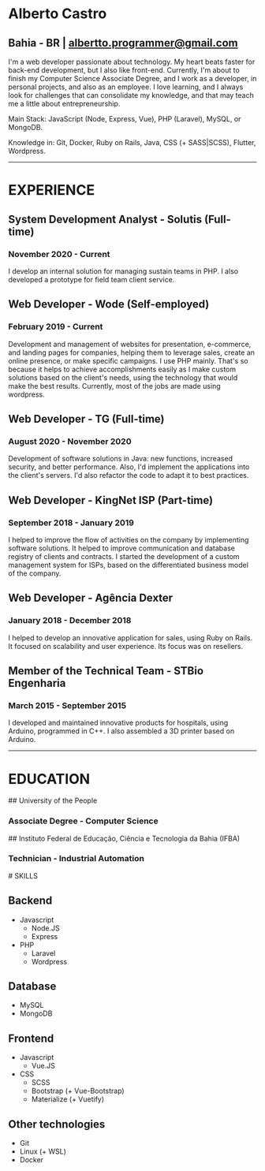 <full-page-center>

# Alberto Castro

## Bahia - BR | [albertto.programmer@gmail.com](mailto:albertto.programmer@gmail.com)

I'm a web developer passionate about technology. My heart beats faster for back-end development, but I also like front-end. Currently, I'm about to finish my Computer Science Associate Degree, and I work as a developer, in personal projects, and also as an employee. I love learning, and I always look for challenges that can consolidate my knowledge, and that may teach me a little about entrepreneurship.

Main Stack: JavaScript (Node, Express, Vue), PHP (Laravel), MySQL, or MongoDB.

Knowledge in: Git, Docker, Ruby on Rails, Java, CSS (+ SASS|SCSS), Flutter, Wordpress.

</full-page-center>

---

<full-page-center>

# EXPERIENCE

<work-experience>

## System Development Analyst - Solutis (Full-time)

### November 2020 - Current

I develop an internal solution for managing sustain teams in PHP. I also developed a prototype for field team client service.

</work-experience>

<work-experience>

## Web Developer - Wode (Self-employed)

### February 2019 - Current

Development and management of websites for presentation, e-commerce, and landing pages for companies, helping them to leverage sales, create an online presence, or make specific campaigns. I use PHP mainly. That's so because it helps to achieve accomplishments easily as I make custom solutions based on the client's needs, using the technology that would make the best results. Currently, most of the jobs are made using wordpress.

</work-experience>

<work-experience>

## Web Developer - TG (Full-time)

### August 2020 - November 2020

Development of software solutions in Java: new functions, increased security, and better performance. Also, I'd implement the applications into the client's servers. I'd also refactor the code to adapt it to best practices.

</work-experience>

<work-experience>

## Web Developer - KingNet ISP (Part-time)

### September 2018 - January 2019

I helped to improve the flow of activities on the company by implementing software solutions. It helped to improve communication and database registry of clients and contracts.
I started the development of a custom management system for ISPs, based on the differentiated business model of the company.

</work-experience>

<work-experience>

## Web Developer - Agência Dexter

### January 2018 - December 2018

I helped to develop an innovative application for sales, using Ruby on Rails. It focused on scalability and user experience. Its focus was on resellers.

</work-experience>

<work-experience>

## Member of the Technical Team - STBio Engenharia

### March 2015 - September 2015

I developed and maintained innovative products for hospitals, using Arduino, programmed in C++. I also assembled a 3D printer based on Arduino.

</work-experience>



</full-page-center>

---

<full-page-center>

# EDUCATION

<education-entry>
## University of the People

### Associate Degree - Computer Science

</education-entry>

<education-entry>
## Instituto Federal de Educação, Ciência e Tecnologia da Bahia (IFBA)

### Technician - Industrial Automation

</education-entry>


</full-page-center>

<full-page-center>
# SKILLS

## Backend

- Javascript
  - Node.JS
  - Express
- PHP
  - Laravel
  - Wordpress

## Database

- MySQL
- MongoDB

## Frontend

- Javascript
  - Vue.JS
- CSS
  - SCSS
  - Bootstrap (+ Vue-Bootstrap)
  - Materialize (+ Vuetify)

## Other technologies

- Git
- Linux (+ WSL)
- Docker

</full-page-center>